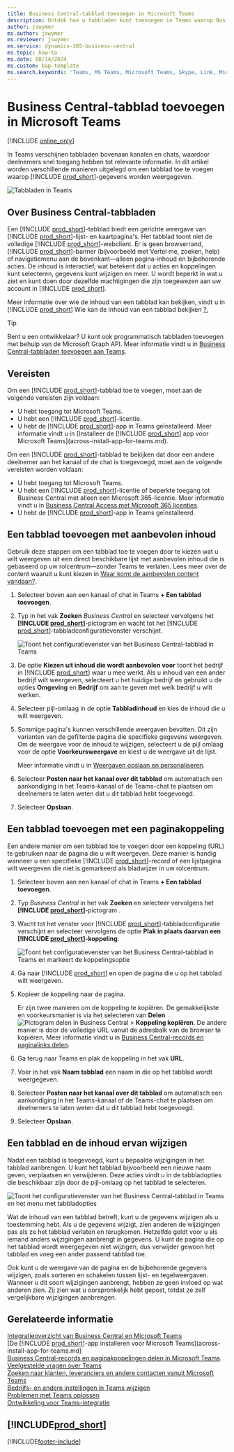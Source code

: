 ```yaml
---
title: Business Central-tabblad toevoegen in Microsoft Teams
description: Ontdek hoe u tabbladen kunt toevoegen in Teams waarop Business Central-pagina's worden weergeven.
author: jswymer
ms.author: jswymer
ms.reviewer: jswymer
ms.service: dynamics-365-business-central
ms.topic: how-to
ms.date: 08/14/2024
ms.custom: bap-template
ms.search.keywords: 'Teams, MS Teams, Microsoft Teams, Skype, Link, Microsoft 365, collaborate, collaboration, teamwork, share records, tab'
---
```


# Business Central-tabblad toevoegen in Microsoft Teams

[!INCLUDE [online_only](includes/online_only.md)]

In Teams verschijnen tabbladen bovenaan kanalen en chats, waardoor deelnemers snel toegang hebben tot relevante informatie. In dit artikel worden verschillende manieren uitgelegd om een tabblad toe te voegen waarop [!INCLUDE [prod_short](includes/prod_short.md)]-gegevens worden weergegeven.

![Tabbladen in Teams](media/teams-tab-border-2.png)

## Over Business Central-tabbladen

Een [!INCLUDE [prod_short](includes/prod_short.md)]-tabblad biedt een gerichte weergave van [!INCLUDE [prod_short](includes/prod_short.md)]-lijst- en kaartpagina's. Het tabblad toont niet de volledige [!INCLUDE [prod_short](includes/prod_short.md)]-webclient. Er is geen browserrand, [!INCLUDE [prod_short](includes/prod_short.md)]-banner (bijvoorbeeld met Vertel me, zoeken, help) of navigatiemenu aan de bovenkant&mdash;alleen pagina-inhoud en bijbehorende acties. De inhoud is interactief, wat betekent dat u acties en koppelingen kunt selecteren, gegevens kunt wijzigen en meer. U wordt beperkt in wat u ziet en kunt doen door dezelfde machtigingen die zijn toegewezen aan uw account in [!INCLUDE [prod_short](includes/prod_short.md)].

Meer informatie over wie de inhoud van een tabblad kan bekijken, vindt u in  [!INCLUDE [prod_short](includes/prod_short.md)] Wie kan de inhoud van een tabblad bekijken [?.](/dynamics365/business-central/teams-faq?tabs=tabs#who-can-view)

> [!TIP]
> Bent u een ontwikkelaar? U kunt ook programmatisch tabbladen toevoegen met behulp van de Microsoft Graph API. Meer informatie vindt u in [Business Central-tabbladen toevoegen aan Teams](/dynamics365/business-central/dev-itpro/developer/devenv-develop-for-teams-tabs).  

## Vereisten

Om een [!INCLUDE [prod_short](includes/prod_short.md)]-tabblad toe te voegen, moet aan de volgende vereisten zijn voldaan:

- U hebt toegang tot Microsoft Teams.
- U hebt een [!INCLUDE [prod_short](includes/prod_short.md)]-licentie.
- U hebt de [!INCLUDE [prod_short](includes/prod_short.md)]-app in Teams geïnstalleerd. Meer informatie vindt u in [Installeer de [!INCLUDE [prod_short](includes/prod_short.md)] app voor Microsoft Teams](across-install-app-for-teams.md).

Om een [!INCLUDE [prod_short](includes/prod_short.md)]-tabblad te bekijken dat door een andere deelnemer aan het kanaal of de chat is toegevoegd, moet aan de volgende vereisten worden voldaan:

- U hebt toegang tot Microsoft Teams.
- U hebt een [!INCLUDE [prod_short](includes/prod_short.md)]-licentie of beperkte toegang tot Business Central met alleen een Microsoft 365-licentie. Meer informatie vindt u in [Business Central Access met Microsoft 365 licenties](admin-access-with-m365-license.md).
- U hebt de [!INCLUDE [prod_short](includes/prod_short.md)]-app in Teams geïnstalleerd.

## Een tabblad toevoegen met aanbevolen inhoud

Gebruik deze stappen om een tabblad toe te voegen door te kiezen wat u wilt weergeven uit een direct beschikbare lijst met aanbevolen inhoud die is gebaseerd op uw rolcentrum&mdash;zonder Teams te verlaten. Lees meer over de content waaruit u kunt kiezen in [Waar komt de aanbevolen content vandaan?](/dynamics365/business-central/teams-faq?tabs=tabs#where-does-the-recommended-content-come-from).

1. Selecteer boven aan een kanaal of chat in Teams **+ Een tabblad toevoegen**.
2. Typ in het vak **Zoeken** *Business Central* en selecteer vervolgens het **[!INCLUDE [prod_short](includes/prod_short.md)]**-pictogram en wacht tot het [!INCLUDE [prod_short](includes/prod_short.md)]-tabbladconfiguratievenster verschijnt.

   ![Toont het configuratievenster van het Business Central-tabblad in Teams](media/teams-bc-tab-config-window.png)

3. De optie **Kiezen uit inhoud die wordt aanbevolen voor** toont het bedrijf in [!INCLUDE [prod_short](includes/prod_short.md)] waar u mee werkt. Als u inhoud van een ander bedrijf wilt weergeven, selecteert u het huidige bedrijf en gebruikt u de opties **Omgeving** en **Bedrijf** om aan te geven met welk bedrijf u wilt werken.
4. Selecteer pijl-omlaag in de optie **Tabbladinhoud** en kies de inhoud die u wilt weergeven.

   <!-- The list shows all pages that are bookmarked on your role center in [!INCLUDE [prod_short](includes/prod_short.md)]. To learn more about the content that you can choose from, see [Where does the recommended content come from?](teams-faq.md#recommended-content).-->
5. Sommige pagina's kunnen verschillende weergaven bevatten. Dit zijn varianten van de gefilterde pagina die specifieke gegevens weergeven. Om de weergave voor de inhoud te wijzigen, selecteert u de pijl omlaag voor de optie **Voorkeursweergave** en kiest u de weergave uit de lijst.

   Meer informatie vindt u in [Weergaven opslaan en personaliseren](ui-views.md).
6. Selecteer **Posten naar het kanaal over dit tabblad** om automatisch een aankondiging in het Teams-kanaal of de Teams-chat te plaatsen om deelnemers te laten weten dat u dit tabblad hebt toegevoegd.
7. Selecteer **Opslaan**.

## Een tabblad toevoegen met een paginakoppeling

Een andere manier om een tabblad toe te voegen door een koppeling (URL) te gebruiken naar de pagina die u wilt weergeven. Deze manier is handig wanneer u een specifieke [!INCLUDE [prod_short](includes/prod_short.md)]-record of een lijstpagina wilt weergeven die niet is gemarkeerd als bladwijzer in uw rolcentrum.

1. Selecteer boven aan een kanaal of chat in Teams **+ Een tabblad toevoegen**.
2. Typ *Business Central* in het vak **Zoeken** en selecteer vervolgens het **[!INCLUDE [prod_short](includes/prod_short.md)]**-pictogram .
3. Wacht tot het venster voor [!INCLUDE [prod_short](includes/prod_short.md)]-tabbladconfiguratie verschijnt en selecteer vervolgens de optie **Plak in plaats daarvan een [!INCLUDE [prod_short](includes/prod_short.md)]-koppeling**.

   ![Toont het configuratievenster van het Business Central-tabblad in Teams en markeert de koppelingsoptie](media/teams-bc-tab-config-window-page-link.png)
4. Ga naar [!INCLUDE [prod_short](includes/prod_short.md)] en open de pagina die u op het tabblad wilt weergeven.
5. Kopieer de koppeling naar de pagina.

   Er zijn twee manieren om de koppeling te kopiëren. De gemakkelijkste en voorkeursmanier is via het selecteren van **Delen** ![Pictogram delen in Business Central](media/share-icon.png) > **Koppeling kopiëren**. De andere manier is door de volledige URL vanuit de adresbalk van de browser te kopiëren. Meer informatie vindt u in [Business Central-records en paginalinks delen](across-working-with-teams.md).

6. Ga terug naar Teams en plak de koppeling in het vak **URL**.
7. Voer in het vak **Naam tabblad** een naam in die op het tabblad wordt weergegeven.
8. Selecteer **Posten naar het kanaal over dit tabblad** om automatisch een aankondiging in het Teams-kanaal of de Teams-chat te plaatsen om deelnemers te laten weten dat u dit tabblad hebt toegevoegd.
9. Selecteer **Opslaan**.

## Een tabblad en de inhoud ervan wijzigen

Nadat een tabblad is toegevoegd, kunt u bepaalde wijzigingen in het tabblad aanbrengen. U kunt het tabblad bijvoorbeeld een nieuwe naam geven, verplaatsen en verwijderen. Deze acties vindt u in de tabbladopties die beschikbaar zijn door de pijl-omlaag op het tabblad te selecteren.

![Toont het configuratievenster van het Business Central-tabblad in Teams en het menu met tabbladopties](media/teams-bc-tab-config-window-options-2.png)

Wat de inhoud van een tabblad betreft, kunt u de gegevens wijzigen als u toestemming hebt. Als u de gegevens wijzigt, zien anderen de wijzigingen pas als ze het tabblad verlaten en terugkomen. Hetzelfde geldt voor u als iemand anders wijzigingen aanbrengt in gegevens. U kunt de pagina die op het tabblad wordt weergegeven niet wijzigen, dus verwijder gewoon het tabblad en voeg een ander passend tabblad toe.

Ook kunt u de weergave van de pagina en de bijbehorende gegevens wijzigen, zoals sorteren en schakelen tussen lijst- en tegelweergaven. Wanneer u dit soort wijzigingen aanbrengt, hebben ze geen invloed op wat anderen zien. Zij zien wat u oorspronkelijk hebt gepost, totdat ze zelf vergelijkbare wijzigingen aanbrengen.

## Gerelateerde informatie

[Integratieoverzicht van Business Central en Microsoft Teams](across-teams-overview.md)  
[De [!INCLUDE [prod_short](includes/prod_short.md)]-app installeren voor Microsoft Teams](across-install-app-for-teams.md)  
[Business Central-records en paginakoppelingen delen in Microsoft Teams](across-working-with-teams.md).
[Veelgestelde vragen over Teams](teams-faq.md)  
[Zoeken naar klanten, leveranciers en andere contacten vanuit Microsoft Teams](across-search-contacts-teams.md)  
[Bedrijfs- en andere instellingen in Teams wijzigen](across-teams-settings.md)  
[Problemen met Teams oplossen](admin-teams-troubleshooting.md)  
[Ontwikkeling voor Teams-integratie](/dynamics365/business-central/dev-itpro/developer/devenv-develop-for-teams)  

## [!INCLUDE[prod_short](includes/free_trial_md.md)]  

[!INCLUDE[footer-include](includes/footer-banner.md)]
